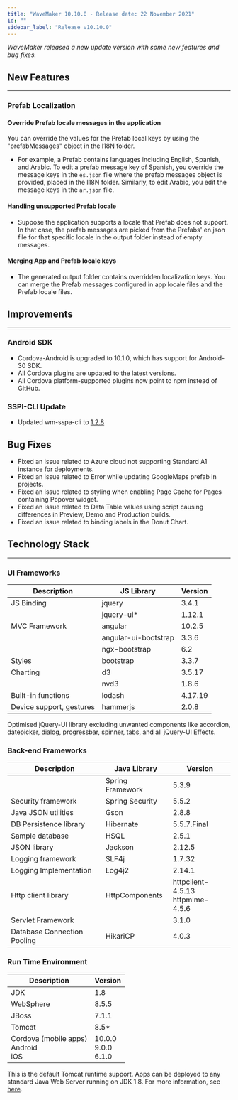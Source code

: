 ```yaml
---
title: "WaveMaker 10.10.0 - Release date: 22 November 2021"
id: ""
sidebar_label: "Release v10.10.0"
---
```

*WaveMaker released a new update version with some new features and bug fixes.*

## New Features

---

### Prefab Localization

#### Override Prefab locale messages in the application

You can override the values for the Prefab local keys by using the "prefabMessages" object in the I18N folder. 

- For example, a Prefab contains languages including English, Spanish, and Arabic. To edit a prefab message key of Spanish, you override the message keys in the `es.json` file where the prefab messages object is provided, placed in the I18N folder. Similarly, to edit Arabic, you edit the message keys in the `ar.json` file.

#### Handling unsupported Prefab locale

- Suppose the application supports a locale that Prefab does not support. In that case, the prefab messages are picked from the Prefabs' en.json file for that specific locale in the output folder instead of empty messages. 

#### Merging App and Prefab locale keys

- The generated output folder contains overridden localization keys. You can merge the Prefab messages configured in app locale files and the Prefab locale files.

## Improvements
---

### Android SDK

- Cordova-Android is upgraded to 10.1.0, which has support for Android-30 SDK. 
- All Cordova plugins are updated to the latest versions.
- All Cordova platform-supported plugins now point to npm instead of GitHub. 

### SSPI-CLI Update

- Updated wm-sspa-cli to [1.2.8](https://www.npmjs.com/package/@wavemaker/wm-sspa-cli)


## Bug Fixes

- Fixed an issue related to Azure cloud not supporting Standard A1 instance for deployments.
- Fixed an issue related to Error while updating GoogleMaps prefab in projects.
- Fixed an issue related to styling when enabling Page Cache for Pages containing Popover widget.
- Fixed an issue related to Data Table values using script causing differences in Preview, Demo and Production builds.
- Fixed an issue related to binding labels in the Donut Chart.  

## Technology Stack

---

### UI Frameworks

| Description | JS Library | Version |
| --- | --- | --- |
| JS Binding | jquery | 3.4.1 |
|  | jquery-ui* | 1.12.1 |
| MVC Framework | angular | 10.2.5 |
|  | angular-ui-bootstrap | 3.3.6 |
|  | ngx-bootstrap | 6.2 |
| Styles | bootstrap | 3.3.7 |
| Charting | d3 | 3.5.17 |
|  | nvd3 | 1.8.6 |
| Built-in functions | lodash | 4.17.19|
| Device support, gestures | hammerjs | 2.0.8 |

Optimised jQuery-UI library excluding unwanted components like accordion, datepicker, dialog, progressbar, spinner, tabs, and all jQuery-UI Effects.

### Back-end Frameworks

| Description | Java Library | Version |
| --- | --- | --- |
|  | Spring Framework  | 5.3.9|
| Security framework | Spring Security  | 5.5.2|
| Java JSON utilities | Gson  |  2.8.8|
| DB Persistence library | Hibernate | 5.5.7.Final|
| Sample database | HSQL | 2.5.1|
| JSON library | Jackson  |  2.12.5|
| Logging framework | SLF4j  |1.7.32 |
| Logging Implementation | Log4j2  |2.14.1 |
| Http client library | HttpComponents | httpclient- 4.5.13 <br> httpmime- 4.5.6 |
| Servlet Framework |  | 3.1.0 |
|Database Connection Pooling | HikariCP | 4.0.3 |

### Run Time Environment

| Description | Version |
| --- | --- |
| JDK | 1.8 |
| WebSphere | 8.5.5 |
| JBoss | 7.1.1 |
| Tomcat | 8.5* |
| Cordova (mobile apps) <br> Android <br> iOS | 10.0.0 <br> 9.0.0  <br> 6.1.0 |

This is the default Tomcat runtime support. Apps can be deployed to any standard Java Web Server running on JDK 1.8. For more information, see [here](/learn/app-development/deployment/deployment-web-server).
